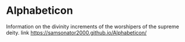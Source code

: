 # Alphabeticon
Information on the divinity increments of the worshipers of the supreme deity.
link https://samsonator2000.github.io/Alphabeticon/
